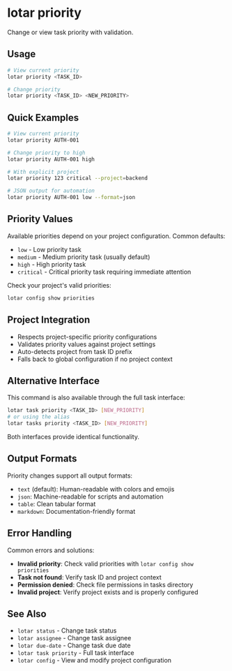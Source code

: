 # lotar priority

Change or view task priority with validation.

## Usage

```bash
# View current priority
lotar priority <TASK_ID>

# Change priority
lotar priority <TASK_ID> <NEW_PRIORITY>
```

## Quick Examples

```bash
# View current priority
lotar priority AUTH-001

# Change priority to high
lotar priority AUTH-001 high

# With explicit project
lotar priority 123 critical --project=backend

# JSON output for automation
lotar priority AUTH-001 low --format=json
```

## Priority Values

Available priorities depend on your project configuration. Common defaults:

- `low` - Low priority task
- `medium` - Medium priority task (usually default)
- `high` - High priority task
- `critical` - Critical priority task requiring immediate attention

Check your project's valid priorities:
```bash
lotar config show priorities
```

## Project Integration

- Respects project-specific priority configurations
- Validates priority values against project settings
- Auto-detects project from task ID prefix
- Falls back to global configuration if no project context

## Alternative Interface

This command is also available through the full task interface:

```bash
lotar task priority <TASK_ID> [NEW_PRIORITY]
# or using the alias
lotar tasks priority <TASK_ID> [NEW_PRIORITY]
```

Both interfaces provide identical functionality.

## Output Formats

Priority changes support all output formats:
- `text` (default): Human-readable with colors and emojis
- `json`: Machine-readable for scripts and automation  
- `table`: Clean tabular format
- `markdown`: Documentation-friendly format

## Error Handling

Common errors and solutions:

- **Invalid priority**: Check valid priorities with `lotar config show priorities`
- **Task not found**: Verify task ID and project context
- **Permission denied**: Check file permissions in tasks directory
- **Invalid project**: Verify project exists and is properly configured

## See Also

- `lotar status` - Change task status
- `lotar assignee` - Change task assignee  
- `lotar due-date` - Change task due date
- `lotar task priority` - Full task interface
- `lotar config` - View and modify project configuration
